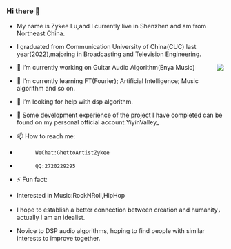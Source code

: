 ### Hi there 👋 

- My name is Zykee Lu,and I currently live in Shenzhen and am from Northeast China.

- I graduated from Communication University of China(CUC) last year(2022),majoring in Broadcasting and Television Engineering.

<img align="right" src="https://github-readme-stats.vercel.app/api?username=ZihCode&show_icons=true&icon_color=CE1D2D&text_color=718096&bg_color=ffffff&hide_title=true" />

- 🔭 I’m currently working on Guitar Audio Algorithm(Enya Music)

- 🌱 I’m currently learning FT(Fourier); Artificial Intelligence; Music algorithm and so on.

- 🤔 I’m looking for help with dsp algorithm.

- 💬 Some development experience of the project I have completed can be found on my personal official account:YiyinValley_
- 📫 How to reach me: 
-           WeChat:GhettoArtistZykee
-           QQ:2720229295
- ⚡ Fun fact: 
- Interested in Music:RockNRoll,HipHop
- I hope to establish a better connection between creation and humanity，actually I am an idealist.
- Novice to DSP audio algorithms, hoping to find people with similar interests to improve together.
<!--
**ZihCode/ZihCode** is a ✨ _special_ ✨ repository because its `README.md` (this file) appears on your GitHub profile.

Here are some ideas to get you started:

- 🔭 I’m currently working on ...
- 🌱 I’m currently learning ...
- 👯 I’m looking to collaborate on ...
- 🤔 I’m looking for help with ...
- 💬 Ask me about ...
- 📫 How to reach me: ...
- 😄 Pronouns: ...
- ⚡ Fun fact: ...
-->
